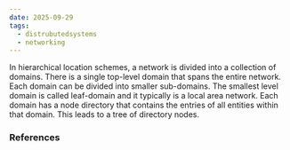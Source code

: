 ```yaml
---
date: 2025-09-29
tags:
  - distrubutedsystems
  - networking
---
```

In hierarchical location schemes, a network is divided into a collection of domains. There is a single top-level domain that spans the entire network. Each domain can be divided into smaller sub-domains. 
The smallest level domain is called leaf-domain and it typically is a local area network.
Each domain has a node directory that contains the entries of all entities within that domain. This leads to a tree of directory nodes. 


### References

